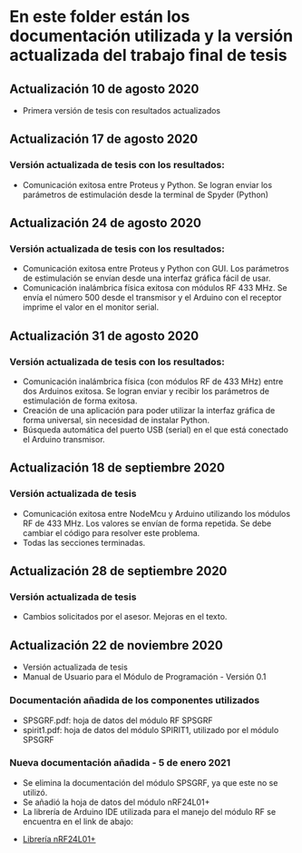 # En este folder están los documentación utilizada y la versión actualizada del trabajo final de tesis

## Actualización 10 de agosto 2020
- Primera versión de tesis con resultados actualizados 

## Actualización 17 de agosto 2020
### Versión actualizada de tesis con los resultados: 
- Comunicación exitosa entre Proteus y Python. Se logran enviar los parámetros de estimulación desde la terminal de Spyder (Python)

## Actualización 24 de agosto 2020
### Versión actualizada de tesis con los resultados: 
- Comunicación exitosa entre Proteus y Python con GUI. Los parámetros de estimulación se envían desde una interfaz gráfica fácil de usar.
- Comunicación inalámbrica física exitosa con módulos RF 433 MHz. Se envía el número 500 desde el transmisor y el Arduino con el receptor imprime el valor en el monitor serial. 

## Actualización 31 de agosto 2020
### Versión actualizada de tesis con los resultados: 
- Comunicación inalámbrica física (con módulos RF de 433 MHz) entre dos Arduinos exitosa. Se logran enviar y recibir los parámetros de estimulación de forma exitosa. 
- Creación de una aplicación para poder utilizar la interfaz gráfica de forma universal, sin necesidad de instalar Python.
- Búsqueda automática del puerto USB (serial) en el que está conectado el Arduino transmisor. 

## Actualización 18 de septiembre 2020
### Versión actualizada de tesis
- Comunicación exitosa entre NodeMcu y Arduino utilizando los módulos RF de 433 MHz. Los valores se envían de forma repetida. Se debe cambiar el código para resolver este problema.
- Todas las secciones terminadas. 

## Actualización 28 de septiembre 2020
### Versión actualizada de tesis
- Cambios solicitados por el asesor. Mejoras en el texto. 

## Actualización 22 de noviembre 2020
- Versión actualizada de tesis
- Manual de Usuario para el Módulo de Programación - Versión 0.1 

### Documentación añadida de los componentes utilizados
- SPSGRF.pdf: hoja de datos del módulo RF SPSGRF
- spirit1.pdf: hoja de datos del módulo SPIRIT1, utilizado por el módulo SPSGRF

### Nueva documentación añadida - 5 de enero 2021
- Se elimina la documentación del módulo SPSGRF, ya que este no se utilizó. 
- Se añadió la hoja de datos del módulo nRF24L01+ 
- La librería de Arduino IDE utilizada para el manejo del módulo RF se encuentra en el link de abajo: 
* [Librería nRF24L01+](http://tmrh20.github.io/RF24/index.html)
